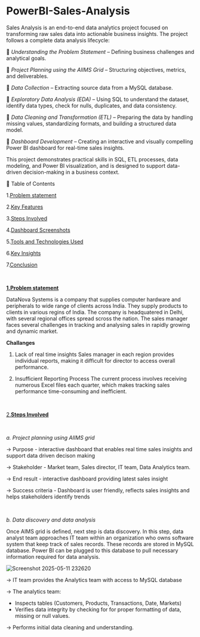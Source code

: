 # PowerBI-Sales-Analysis
Sales Analysis is an end-to-end data analytics project focused on transforming raw sales data into actionable business insights. The project follows a complete data analysis lifecycle:
<p align="center">
   
🔵 *Understanding the Problem Statement* – Defining business challenges and analytical goals.

🔵 *Project Planning using the AIIMS Grid* – Structuring objectives, metrics, and deliverables.

🔵 *Data Collection* – Extracting source data from a MySQL database.

🔵 *Exploratory Data Analysis (EDA)* – Using SQL to understand the dataset, identify data types, check for nulls, duplicates, and data consistency.

🔵 *Data Cleaning and Transformation (ETL)* – Preparing the data by handling missing values, standardizing formats, and building a structured data model.

🔵 *Dashboard Development* – Creating an interactive and visually compelling Power BI dashboard for real-time sales insights.

This project demonstrates practical skills in SQL, ETL processes, data modeling, and Power BI visualization, and is designed to support data-driven decision-making in a business context.

📑 Table of Contents

1.[Problem statement](#Problemstatement)

2.[Key Features](#KeyFeatures)

3.[Steps Involved](#StepsInvolved)

4.[Dashboard Screenshots](#DashboardScreenshots)

5.[Tools and Technologies Used](#ToolsandTechnologiesUsed)

6.[Key Insights](#KeyInsights)

7.[Conclusion](#Conclusion)

</p>

<br>


<ins>**1.Problem statement**</ins>


<p align="center">

DataNova Systems is a company that supplies computer hardware and peripherals to wide range of clients across India. They supply products to clients in various regins of India. The company is headquatered in Delhi, with several regional offices spread scross the nation. The sales manager faces several challenges in tracking and analysing sales in rapidly growing and dynamic market.

</p>

**Challanges**
1. Lack of real time insights
Sales manager in each region provides individual reports, making it difficult for director to access overall performance.
   
2. Insufficient Reporting Process
The current process involves receiving numerous Excel files each quarter, which makes tracking sales performance time-consuming and inefficient.

<br>

<ins> 2.**Steps Involved** </ins>

<br>

*a. Project planning using AIIMS grid*

-> Purpose - interactive dashboard that enables real time sales insights and support data driven decison making

-> Stakeholder - Market team, Sales director, IT team, Data Analytics team.

-> End result - interactive dashboard providing latest sales insight

-> Success criteria - Dashboard is user friendly, reflects sales insights and helps stakeholders identify trends

<br>

*b. Data discovery and data analysis*


Once AIMS grid is defined, next step is data discovery. In this step, data analyst team approaches IT team within an organization who owns software system that keep track of sales records. These records are stored in MySQL database. Power BI can be plugged to this database to pull necessary information required for data analysis.

<p align="center">

![Screenshot 2025-05-11 232620](https://github.com/user-attachments/assets/616d6374-4169-449e-ba6c-e7cf8359f36c)

</p>


-> IT team provides the Analytics team  with access to MySQL database

-> The analytics team:

   * Inspects tables (Customers, Products, Transactions, Date, Markets)
   * Verifies data integrity by checking for for proper formatting of data, missing or null values.
     
-> Performs initial data cleaning and understanding.

   


